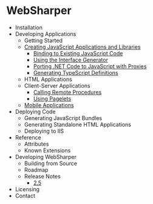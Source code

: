 # WebSharper

* Installation
* Developing Applications
    * Getting Started
    * [Creating JavaScript Applications and Libraries](Libraries.md)
        * [Binding to Existing JavaScript Code](Bindings.md)
        * [Using the Interface Generator](InterfaceGenerator.md)
        * [Porting .NET Code to JavaScript with Proxies](Proxies.md)
        * [Generating TypeScript Definitions](TypeScriptOutput.md)
    * HTML Applications
    * Client-Server Applications
      * [Calling Remote Procedures](Remoting.md)
      * [Using Pagelets](Pagelets.md)
    * [Mobile Applications](Mobile.md)
* Deploying Code
    * Generating JavaScript Bundles
    * Generating Standalone HTML Applications
    * Deploying to IIS
* Reference
    * Attributes
    * Known Extensions
* Developing WebSharper
    * Building from Source
    * Roadmap
    * Release Notes
        * [2.5](ReleaseNotes-2.5.md)
* Licensing
* Contact
 
